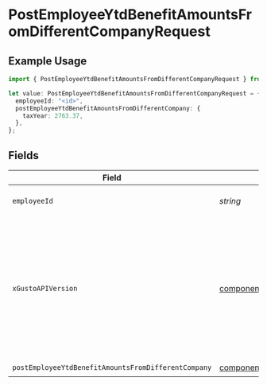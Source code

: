 # PostEmployeeYtdBenefitAmountsFromDifferentCompanyRequest

## Example Usage

```typescript
import { PostEmployeeYtdBenefitAmountsFromDifferentCompanyRequest } from "@gusto/embedded-api/models/operations/postemployeeytdbenefitamountsfromdifferentcompany.js";

let value: PostEmployeeYtdBenefitAmountsFromDifferentCompanyRequest = {
  employeeId: "<id>",
  postEmployeeYtdBenefitAmountsFromDifferentCompany: {
    taxYear: 2763.37,
  },
};
```

## Fields

| Field                                                                                                                                                                                                                        | Type                                                                                                                                                                                                                         | Required                                                                                                                                                                                                                     | Description                                                                                                                                                                                                                  |
| ---------------------------------------------------------------------------------------------------------------------------------------------------------------------------------------------------------------------------- | ---------------------------------------------------------------------------------------------------------------------------------------------------------------------------------------------------------------------------- | ---------------------------------------------------------------------------------------------------------------------------------------------------------------------------------------------------------------------------- | ---------------------------------------------------------------------------------------------------------------------------------------------------------------------------------------------------------------------------- |
| `employeeId`                                                                                                                                                                                                                 | *string*                                                                                                                                                                                                                     | :heavy_check_mark:                                                                                                                                                                                                           | The UUID of the employee                                                                                                                                                                                                     |
| `xGustoAPIVersion`                                                                                                                                                                                                           | [components.VersionHeader](../../models/components/versionheader.md)                                                                                                                                                         | :heavy_minus_sign:                                                                                                                                                                                                           | Determines the date-based API version associated with your API call. If none is provided, your application's [minimum API version](https://docs.gusto.com/embedded-payroll/docs/api-versioning#minimum-api-version) is used. |
| `postEmployeeYtdBenefitAmountsFromDifferentCompany`                                                                                                                                                                          | [components.PostEmployeeYtdBenefitAmountsFromDifferentCompany](../../models/components/postemployeeytdbenefitamountsfromdifferentcompany.md)                                                                                 | :heavy_check_mark:                                                                                                                                                                                                           | N/A                                                                                                                                                                                                                          |